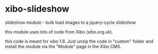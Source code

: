 # xibo-slideshow
slideshow module - bulk load images to a jquery-cycle slideshow

this module uses lots of code from Xibo (xibo.org.uk).

this code is meant for xibo 1.8. Just unzip the code in "custom" folder and install the module via the "Module" page in the Xibo CMS.
